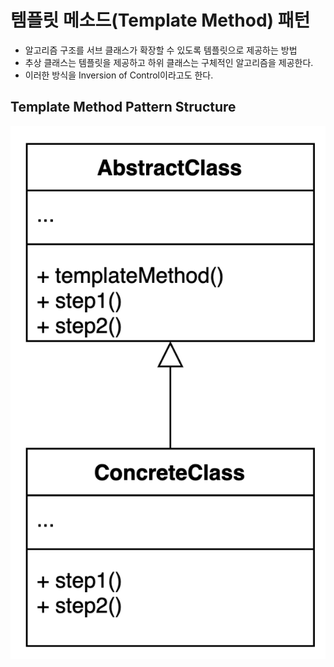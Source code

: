 # 템플릿 메소드(Template Method) 패턴
- 알고리즘 구조를 서브 클래스가 확장할 수 있도록 템플릿으로 제공하는 방법
- 추상 클래스는 템플릿을 제공하고 하위 클래스는 구체적인 알고리즘을 제공한다.
- 이러한 방식을 Inversion of Control이라고도 한다.

## Template Method Pattern Structure
![TemplateMethod.png](TemplateMethod.png)

